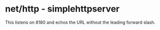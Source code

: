 # net/http - simplehttpserver

This listens on 8180 and echos the URL without the leading forward slash.
